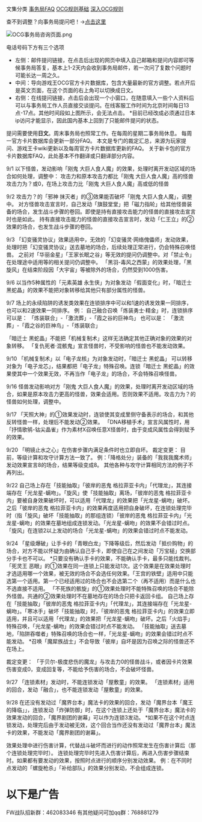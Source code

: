 文集分类
[事务局FAQ](http://www.jianshu.com/nb/10161162)
[OCG规则基础](http://www.jianshu.com/nb/10378886)
[深入OCG规则](http://www.jianshu.com/nb/3903431)

查不到调整？向事务局提问吧！→[点击这里](http://www.yugioh-card.com/japan/support/)

![OCG事务局咨询页面.png](http://upload-images.jianshu.io/upload_images/1898522-91e01ac73392218c.png?imageMogr2/auto-orient/strip%7CimageView2/2/w/1240)

电话号码下方有三个选项

- 左侧：邮件提问链接，在点击后出现的网页中填入自己邮箱和提问内容即可等候事务局答复，基本上1-2天内会收到事务局邮件，若一次问了复数个问题时可能长达一周之久。
- 中间：导向游戏王OCG官方卡片数据库，包含大量最新的官方调整。若点开后是英文页面，在这个页面的右上角可以切换成日文。
- 右侧：在线提问链接，点击后会出现一个小窗口，在随意填入一些个人资料后可以与事务局工作人员直接交谈提问。在线客服工作时间为北京时间每日13点-17点。其他时间段如上图所示，会无法点击。
*目前已经改成必须通过日本ip访问才能显示，因此国内基本上回到了只能邮件提问的状态。

提问需要使用**日文**。周末事务局也照常工作。在每周的星期二事务局休息。
每周一官方卡片数据库会更新一部分FAQ。
本文是专门的裁定汇总，来源为玩家提问、游戏王卡wiki更新以及每周官方卡片数据库更新的FAQ。
关于新卡包的官方卡片数据库FAQ，此处基本不作翻译或只翻译部分内容。

9/1
以下怪兽，发动影响「刚鬼 大巨人食人魔」的效果，处理时离开发动区域的场合如何处理，调整中：
攻击力和原本攻击力都比「刚鬼 大巨人食人魔」高的怪兽
攻击力为？或0，在场上攻击力比「刚鬼 大巨人食人魔」高或低的怪兽

9/2
攻击力？的「邪神 抹灭者」的③效果能否破坏「刚鬼 大巨人食人魔」，调整中。
对方怪兽攻击宣言时，自己发动「旗鼓堂堂」把「磁力指轮」给其他怪兽装备的场合，发生战斗步骤的卷回。即使是持有直接攻击能力的怪兽的直接攻击宣言时也是如此。
持有直接攻击能力的怪兽的直接攻击宣言时，发动「仁王立」的②效果的场合，也发生战斗步骤的卷回。

9/3
「幻变骚灵协议」效果适用中，无效的「幻变骚灵·网络傀儡师」发动效果，处理时把「幻变骚灵协议」送去墓地的场合，后续处理正常进行，仍会特殊召唤怪兽。
之前对「华丽金星」「王家长眠之谷」等无效的提问仍调整中。对「禁止令」在处理途中适用等的相关提问仍调整中。
「黑羽-毒风之西蒙」的效果处理，「黑旋风」在结束阶段因「大宇宙」等被除外的场合，仍然受到1000伤害。

9/6
以当作5种属性的「元素英雄 永生侠」为对象发动「假面变化」时，「暗迁士 黑蛇晶」的效果不能把对象转移给其他只有部分属性的怪兽。

9/7
场上的永续陷阱的诱发类效果在连锁排序中可以和1速的诱发效果一同排序，也可以和2速效果一同排序。
例：
自己融合召唤「炼装勇士·精金」时，连锁排序可以是：
「炼装联合」-「激流葬」-「霞之谷的巨神鸟」
也可以是：
「激流葬」-「霞之谷的巨神鸟」-「炼装联合」

「暗迁士 黑蛇晶」不能把「机械复制术」这样无法确定其他正确对象的效果的对象转移。
「复仇死者·混骸鬼」宣言怪兽时，不受影响的怪兽也不能发动效果。

9/10
「机械复制术」以「电子龙核」为对象发动时，「暗迁士 黑蛇晶」 可以转移对象为「电子龙芯」，结果都把「电子龙」特殊召唤。连锁「暗迁士 黑蛇晶」的效果使其中一个效果无效，不再当作「电子龙」的场合，不会特殊召唤怪兽。

9/16
怪兽发动影响对方「刚鬼 大巨人食人魔」的效果，处理时离开发动区域的场合，如果是原本攻击力更高的怪兽，效果会适用。否则效果不适用。攻击力为？的怪兽如何处理，调整中。

9/17
「天照大神」的①效果发动时，连锁使其变成里侧守备表示的场合，和其他反转怪兽一样，处理后不能发动②效果。
「DNA移植手术」宣言风属性时，用「抒情歌鸲-钴尖晶雀」作为素材X召唤任意X怪兽时，由于变成风属性会得到赋予的效果。

9/20
「明镜止水之心」在伤害步骤内满足条件时也立即自坏。
裁定变更：
目前，等级计算和攻守计算方法一致了。
例：「降格处分」装备的「我我我魔术师」发动效果宣言8的场合，结果等级变成8。
其他各种与攻守计算相同方法的例子不再列出。

9/22
自己场上存在「技能抽取」「彼岸的恶鬼 格拉菲亚卡内」「代理龙」，其连接端存在「光龙星-螭吻」。「旋风」使「技能抽取」离场，「彼岸的恶鬼 格拉菲亚卡内」要被自身效果破坏时，可以适用「代理龙」的效果把「光龙星-螭吻」破坏。之后「彼岸的恶鬼 格拉菲亚卡内」的效果再度适用把自身破坏，在连锁处理完毕时（指「旋风」破坏「技能抽取」的那组连锁）「彼岸的恶鬼 格拉菲亚卡内」「光龙星-螭吻」的效果在墓地组成连锁发动。「光龙星-螭吻」的效果不会错过时点。
「旋风」在连锁2以上发动的场合「光龙星-螭吻」的效果会错过时点不能发动。

9/24
「星级爆破」让手卡的「青眼白龙」下降等级后，然后发动「抵价购物」的场合，对方不能以怀疑为由确认自己手卡，即使自己在之间发动「万宝槌」交换部分手卡也不可以。
*只要没有确认手卡的效果，不能确认手卡，最多只能找裁判。
「死灵王 恶眼」的①效果在同一连锁上只能发动1次。这个效果是在效果处理时才选适用哪一个效果，被无效的场合不会选任何效果。「王宫的铁壁」适用中只能选第一个适用。第一个已经适用过的场合也不会选第二个（再不适用）而是什么也不选直接不适用。
「不死族的骸旋」的①效果处理时不能特殊召唤的场合不能除外怪兽。共通的②效果处理时不在墓地存在的场合只把卡返回卡组。
自己场上存在「技能抽取」「彼岸的恶鬼 格拉菲亚卡内」「代理龙」，其连接端存在「光龙星-螭吻」。「寒冰手」破坏「技能抽取」时，「彼岸的恶鬼 格拉菲亚卡内」的效果立即适用，并且可以适用「代理龙」的效果把「光龙星-螭吻」破坏。之后「火焰手」特殊召唤，「光龙星-螭吻」的效果会错过时点不能发动。
「技能抽取」送去墓地，「陷阱吞噬者」特殊召唤的场合也一样，「光龙星-螭吻」的效果会错过时点不能发动。
*召唤「魔犀族战士」不会导致「彼岸」自坏是因为召唤之际的怪兽还不在场上。

裁定变更：
「于贝尔-极度悲伤的魔龙」与攻击力0的怪兽战斗，或者因卡片效果伤害变成0，变成回复等，不能给予伤害的场合，不会破坏怪兽。

9/27
「连锁素材」发动时，不能连锁发动「屋敷童」的效果。
「连锁素材」适用的回合，发动「融合」，也不能连锁发动「屋敷童」的效果。

9/28
在还没有发动过「魔界台本」魔法卡的效果的回合，发动「魔界台本「魔王的降临」」，连锁发动「炸弹防御」时，在这个连锁上还处于「魔界台本」魔法卡的效果发动的回合，「魔界剧团的谢幕」可以作为连锁3发动。
*如果不在这个时点连锁发动，处理完后由于发动被无效，这个回合当作还没有发动过「魔界台本」魔法卡的效果，不能发动「魔界剧团的谢幕」。

效果处理中进行伤害计算，代替战斗破坏而进行的动作照常发生在伤害计算后（那个连锁处理完毕时）。
连锁处理完毕时先进入伤害计算后，再进入伤害步骤结束时。如果都有要发动的效果，按照时点进行的顺序分别发动效果。
例：在不同时点发动的「螺旋枪杀」「补给部队」的效果分别发动，不会组成连锁。

# 以下是广告
FW战队招新群：462083346
有其他疑问可加qq群：768881279

